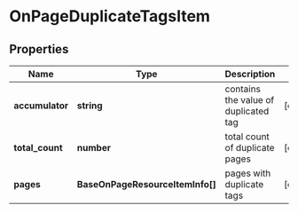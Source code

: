 # OnPageDuplicateTagsItem

## Properties

| Name | Type | Description | Notes |
|------------ | ------------- | ------------- | -------------|
**accumulator** | **string** | contains the value of duplicated tag |[optional]|
**total_count** | **number** | total count of duplicate pages |[optional]|
**pages** | **BaseOnPageResourceItemInfo[]** | pages with duplicate tags |[optional]|